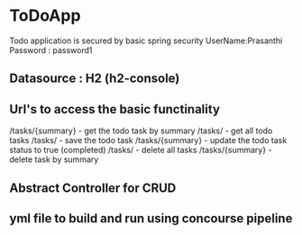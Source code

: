 # ToDoApp

Todo application is secured by basic spring security
UserName:Prasanthi
Password : password1

## Datasource : H2 (h2-console)

## Url's to access the basic functinality
/tasks/{summary} - get the todo task by summary
/tasks/ - get all todo tasks
/tasks/ - save the todo task
/tasks/{summary} - update the todo task status to true (completed)
/tasks/ - delete all tasks
/tasks/{summary} - delete task by summary

## Abstract Controller for CRUD 

## yml file to build and run using concourse pipeline

